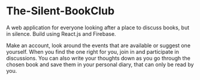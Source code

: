# The-Silent-BookClub
A web application for everyone looking after a place to discuss books, but in silence. Build using React.js and Firebase.

Make an account, look around the events that are available or suggest one yourself. When you find the one right for you, join in and participate in discussions. You can also write your thoughts down as you go through the chosen book and save them in your personal diary, that can only be read by you.
